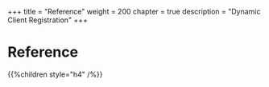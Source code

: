 +++
title = "Reference"
weight = 200
chapter = true
description = "Dynamic Client Registration"
+++

# Reference

{{%children style="h4" /%}}
